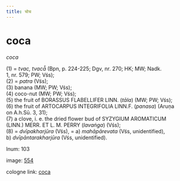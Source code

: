 ```yaml
---
title: चोच
---
```


# coca

<i>coca</i>  <div n="P" />(1) = <i>tvac, tvacā̆</i> (Bpn, p. 224-225; Dgv, nr. 270; HK; MW; Nadk. <div n="lb" />1, nr. 579; PW; Vśs); <div n="P" />(2) = <i>patra</i> (Vśs); <div n="P" />(3) banana (MW; PW; Vśs); <div n="P" />(4) coco-nut (MW; PW; Vśs); <div n="P" />(5) the fruit of <bot>BORASSUS FLABELLIFER LINN.</bot> (<i>tāla</i>) (MW; PW; Vśs); <div n="P" />(6) the fruit of <bot>ARTOCARPUS INTEGRIFOLIA LINN.</bot><bot>F.</bot> (<i>panasa</i>) (Aruṇa <div n="lb" />on <bot>A.</bot>h.Sū. 3, 31); <div n="P" />(7) a clove, i. e. the dried flower bud of <bot>SYZYGIUM AROMATICUM</bot> <div n="lb" />(<bot>LINN.</bot>) <bot>MERR. ET L. M. PERRY</bot> (<i>lavaṅga</i>) (Vśs); <div n="P" />(8) = <i>dvīpakharjūra</i> (Vśs), = a) <i>mahāpārevata</i> (Vśs, unidentified), <div n="lb" />b) <i>dvīpāntarakharjūra</i> (Vśs, unidentified).

lnum: 103

image: [554](https://www.sanskrit-lexicon.uni-koeln.de/scans/csl-apidev/servepdf.php?dict=snp&page=554)

cologne link: [coca](https://sanskrit-lexicon.uni-koeln.de/scans/csl-apidev/getword.php?dict=snp&key=coca)


